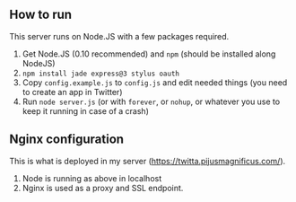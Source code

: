 How to run
----------

This server runs on Node.JS with a few packages required.

1. Get Node.JS (0.10 recommended) and `npm` (should be installed along NodeJS)
2. `npm install jade express@3 stylus oauth`
3. Copy `config.example.js` to `config.js` and edit needed things (you need to create an app in Twitter)
4. Run `node server.js` (or with `forever`, or `nohup`, or whatever you use to keep it running in case of a crash)

Nginx configuration
-------------------

This is what is deployed in my server (https://twitta.pijusmagnificus.com/).

1. Node is running as above in localhost
2. Nginx is used as a proxy and SSL endpoint.
